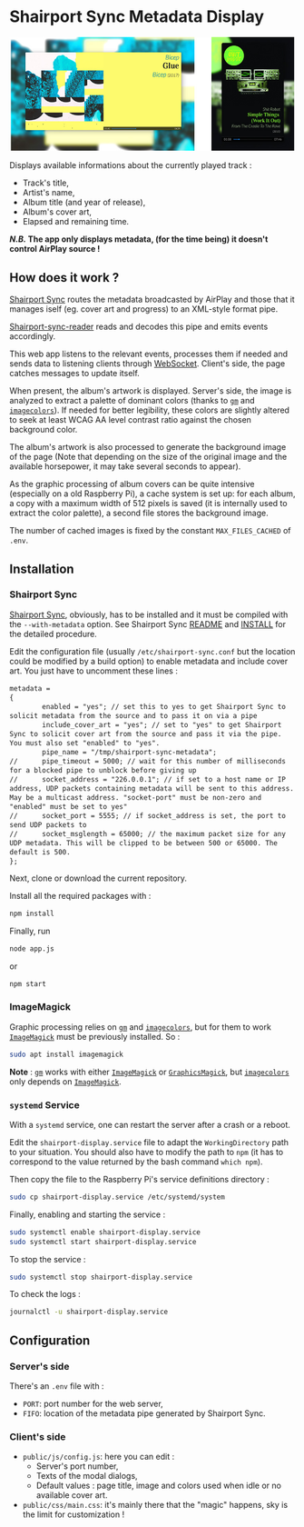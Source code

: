 # Shairport Sync Metadata Display

![Screen capture](https://raw.githubusercontent.com/AlainGourves/shairport-metadata-display/main/screen.jpg)

Displays available informations about the currently played track :

- Track's title,
- Artist's name,
- Album title (and year of release),
- Album's cover art,
- Elapsed and remaining time.

__*N.B.* The app only displays metadata, (for the time being) it doesn't control AirPlay source !__

## How does it work ?

[Shairport Sync](https://github.com/mikebrady/shairport-sync) routes the metadata broadcasted by AirPlay and those that it manages iself (eg. cover art and progress) to an XML-style format pipe.

[Shairport-sync-reader](https://github.com/roblan/shairport-sync-reader) reads and decodes this pipe and emits events accordingly.

This web app listens to the relevant events, processes them if needed and sends data to listening clients through [WebSocket](https://github.com/websockets/ws). Client's side, the page catches messages to update itself.

When present, the album's artwork is displayed. Server's side, the image is analyzed to extract a palette of dominant colors (thanks to [`gm`](https://github.com/aheckmann/gm) and [`imagecolors`](https://github.com/tobius/imagecolors)). If needed for better legibility, these colors are slightly altered to seek at least WCAG AA level contrast ratio against the chosen background color.

The album's artwork is also processed to generate the background image of the page (Note that depending on the size of the original image and the available horsepower, it may take several seconds to appear).

As the graphic processing of album covers can be quite intensive (especially on a  old Raspberry Pi), a cache system is set up: for each album, a copy with a maximum width of 512 pixels is saved (it is internally used to extract the color palette), a second file stores the background image.

The number of cached images is fixed by the constant `MAX_FILES_CACHED` of `.env`.

## Installation

### Shairport Sync

[Shairport Sync](https://github.com/mikebrady/shairport-sync), obviously, has to be installed and it must be compiled with the `--with-metadata` option. See Shairport Sync [README](https://github.com/mikebrady/shairport-sync) and [INSTALL](https://github.com/mikebrady/shairport-sync/blob/master/INSTALL.md) for the detailed procedure.

Edit the configuration file (usually `/etc/shairport-sync.conf` but the location could be modified by a build option) to enable metadata and include cover art. You just have to uncomment these lines :

```
metadata =
{
        enabled = "yes"; // set this to yes to get Shairport Sync to solicit metadata from the source and to pass it on via a pipe
        include_cover_art = "yes"; // set to "yes" to get Shairport Sync to solicit cover art from the source and pass it via the pipe. You must also set "enabled" to "yes".
        pipe_name = "/tmp/shairport-sync-metadata";
//      pipe_timeout = 5000; // wait for this number of milliseconds for a blocked pipe to unblock before giving up
//      socket_address = "226.0.0.1"; // if set to a host name or IP address, UDP packets containing metadata will be sent to this address. May be a multicast address. "socket-port" must be non-zero and "enabled" must be set to yes"
//      socket_port = 5555; // if socket_address is set, the port to send UDP packets to
//      socket_msglength = 65000; // the maximum packet size for any UDP metadata. This will be clipped to be between 500 or 65000. The default is 500.
};
```

Next, clone or download the current repository.

Install all the required packages with :

```bash
npm install
```

Finally, run 

```bash
node app.js
```

or

```bash
npm start
```

### ImageMagick

Graphic processing relies on [`gm`](https://github.com/aheckmann/gm) and [`imagecolors`](https://github.com/tobius/imagecolors), but for them to work [`ImageMagick`](https://imagemagick.org/) must be previously installed. So :

```bash
sudo apt install imagemagick
```
__Note__ : [`gm`](https://github.com/aheckmann/gm) works with either [`ImageMagick`](https://imagemagick.org/) or [`GraphicsMagick`](http://www.graphicsmagick.org/), but [`imagecolors`](https://github.com/tobius/imagecolors) only depends on [`ImageMagick`](https://imagemagick.org/).

### `systemd` Service

With a `systemd` service, one can restart the server after a crash or a reboot.

Edit the `shairport-display.service` file to adapt the `WorkingDirectory` path to your situation. You should also have to modify the path to `npm` (it has to correspond to the value returned by the bash command `which npm`).

Then copy the file to the Raspberry Pi's service definitions directory :

```bash
sudo cp shairport-display.service /etc/systemd/system
```

Finally, enabling and starting the service :

```bash
sudo systemctl enable shairport-display.service
sudo systemctl start shairport-display.service
```

To stop the service :

```bash
sudo systemctl stop shairport-display.service
```

To check the logs :

```bash
journalctl -u shairport-display.service
```

## Configuration

### Server's side

There's an `.env` file with :

- `PORT`: port number for the web server,
- `FIFO`: location of the metadata pipe generated by Shairport Sync.

### Client's side

- `public/js/config.js`: here you can edit :
  - Server's port number,
  - Texts of the modal dialogs,
  - Default values : page title, image and colors used when idle or no available cover art.
- `public/css/main.css`: it's mainly there that the "magic" happens, sky is the limit for customization !
